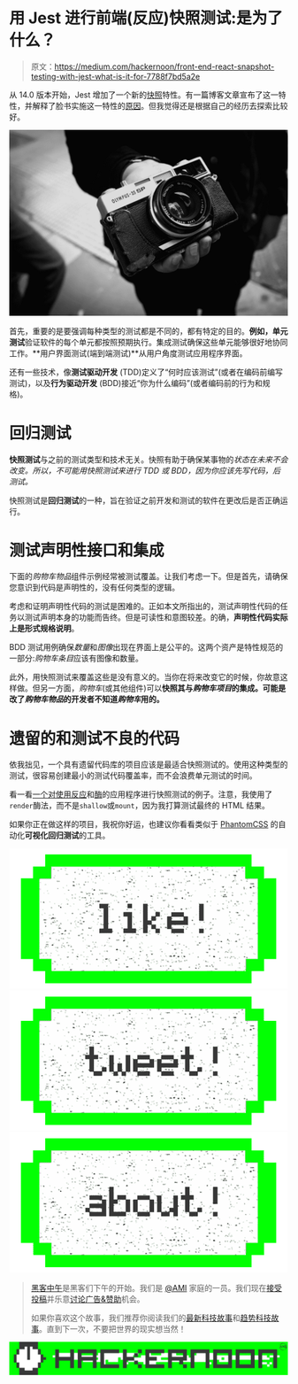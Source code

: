 # 用 Jest 进行前端(反应)快照测试:是为了什么？

> 原文：<https://medium.com/hackernoon/front-end-react-snapshot-testing-with-jest-what-is-it-for-7788f7bd5a2e>

从 14.0 版本开始，Jest 增加了一个新的[快照](https://hackernoon.com/tagged/snapshot)特性。有一篇博客文章宣布了这一特性，并解释了脸书实施这一特性的[原因](https://facebook.github.io/jest/blog/2016/07/27/jest-14.html#why-snapshot-testing)。但我觉得还是根据自己的经历去探索比较好。

![](img/fbd92b9e35559f6dbea4ceef7a204c79.png)

首先，重要的是要强调每种类型的测试都是不同的，都有特定的目的。**例如，单元测试**验证软件的每个单元都按照预期执行。集成测试确保这些单元能够很好地协同工作。**用户界面测试(端到端测试)**从用户角度测试应用程序界面。

还有一些技术，像**测试驱动开发** (TDD)定义了“何时应该测试”(或者在编码前编写测试)，以及**行为驱动开发** (BDD)接近“你为什么编码”(或者编码前的行为和规格)。

# **回归测试**

**快照测试**与之前的测试类型和技术无关。快照有助于确保某事物的*状态在未来不会改变。所以，不可能用快照测试来进行 TDD 或 BDD，因为你应该先写代码，后测试。*

快照测试是**回归测试**的一种，旨在验证之前开发和测试的软件在更改后是否正确运行。

# **测试声明性接口和集成**

下面的*购物车物品*组件示例经常被测试覆盖。让我们考虑一下。但是首先，请确保您意识到代码是声明性的，没有任何类型的逻辑。

考虑和证明声明性代码的测试是困难的。正如本文所指出的，测试声明性代码的任务以测试声明本身的功能而告终。但是可读性和意图较差。的确，**声明性代码实际上是形式规格说明**。

BDD 测试用例确保*数量*和*图像*出现在界面上是公平的。这两个资产是特性规范的一部分:*购物车条目*应该有图像和数量。

此外，用快照测试来覆盖这些是没有意义的。当你在将来改变它的时候，你故意这样做。但另一方面，*购物车*(或其他组件)可以**快照其与*购物车项目*的集成。可能是改了*购物车物品*的开发者不知道*购物车*用的。**

# 遗留的和测试不良的代码

依我拙见，一个具有遗留代码库的项目应该是最适合快照测试的。使用这种类型的测试，很容易创建最小的测试代码覆盖率，而不会浪费单元测试的时间。

看一看[一个对使用](https://github.com/jcemer/minimalistic-shop/commit/78679a5220b90de82b4ae30eb228aa1360c04352)[反应](https://hackernoon.com/tagged/react)和[酶](https://github.com/airbnb/enzyme)的应用程序进行快照测试的例子。注意，我使用了`render`酶法，而不是`shallow`或`mount`，因为我打算测试最终的 HTML 结果。

如果你正在做这样的项目，我祝你好运，也建议你看看类似于 [PhantomCSS](https://github.com/Huddle/PhantomCSS) 的自动化**可视化回归测试**的工具。

[![](img/50ef4044ecd4e250b5d50f368b775d38.png)](http://bit.ly/HackernoonFB)[![](img/979d9a46439d5aebbdcdca574e21dc81.png)](https://goo.gl/k7XYbx)[![](img/2930ba6bd2c12218fdbbf7e02c8746ff.png)](https://goo.gl/4ofytp)

> [黑客中午](http://bit.ly/Hackernoon)是黑客们下午的开始。我们是 [@AMI](http://bit.ly/atAMIatAMI) 家庭的一员。我们现在[接受投稿](http://bit.ly/hackernoonsubmission)并乐意[讨论广告&赞助](mailto:partners@amipublications.com)机会。
> 
> 如果你喜欢这个故事，我们推荐你阅读我们的[最新科技故事](http://bit.ly/hackernoonlatestt)和[趋势科技故事](https://hackernoon.com/trending)。直到下一次，不要把世界的现实想当然！

![](img/be0ca55ba73a573dce11effb2ee80d56.png)